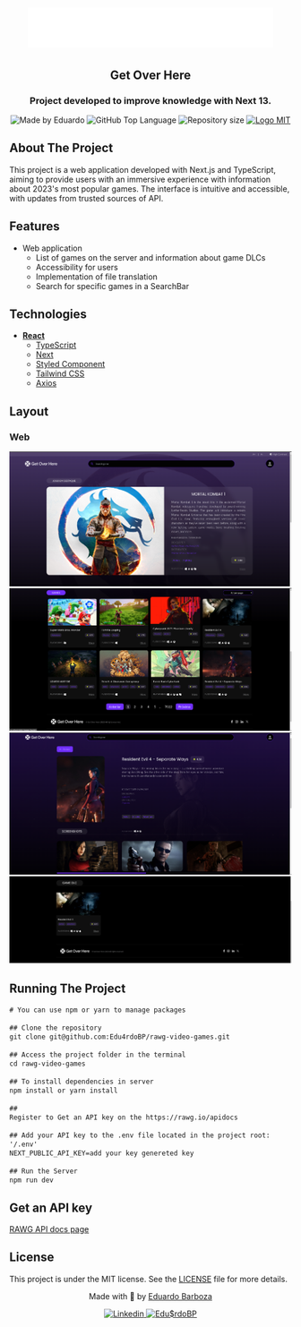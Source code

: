 
<div>
  <h1 align="center"> 
    <img alt="Get Over Here Logo" src="./public/img/white-logo.svg">
  </h1>
  <h2 align="center"> 
    Get Over Here
  </h2>
  <h3 align="center"> 
    Project developed to improve knowledge with Next 13.
  </h3>

  <p align="center">
    <img alt="Made by Eduardo" src="https://img.shields.io/badge/made%20by-Eduardo-blueviolet?style=plastic">
    <img alt="GitHub Top Language" src="https://img.shields.io/github/languages/top/Edu4rdoBP/rawg-video-games?color=blue&style=plastic">
    <img alt="Repository size" src="https://img.shields.io/github/repo-size/Edu4rdoBP/rawg-video-games?style=plastic"/>
    <a href="https://opensource.org/licenses/MIT">
      <img alt="Logo MIT" src="https://img.shields.io/badge/license-MIT-brightgreen?style=plastic">
    </a>
  </p>
</div>

## About The Project

This project is a web application developed with Next.js and TypeScript, aiming to provide users with an immersive experience with information about 2023's most popular games. The interface is intuitive and accessible, with updates from trusted sources of API.

## Features

- Web application
    - List of games on the server and information about game DLCs
    - Accessibility for users
    - Implementation of file translation
    - Search for specific games in a SearchBar
 
## Technologies

-   **[React](https://reactjs.org/)**
    - [TypeScript](https://www.typescriptlang.org/)
    - [Next](https://nextjs.org/)
    - [Styled Component](https://styled-components.com/) 
    - [Tailwind CSS](https://tailwindcss.com/)
    - [Axios](https://axios-http.com/)
 
## Layout
### Web

![Landing](./public/img/imgGitHub/Landing.png)
![Games](./public/img/imgGitHub/Games.png)
![GameDetails](./public/img/imgGitHub/GameDetails.png)
![GamesDLCs](./public/img/imgGitHub/GamesDLCs.png)


## Running The Project

```
# You can use npm or yarn to manage packages

## Clone the repository
git clone git@github.com:Edu4rdoBP/rawg-video-games.git

## Access the project folder in the terminal
cd rawg-video-games

## To install dependencies in server
npm install or yarn install

##
Register to Get an API key on the https://rawg.io/apidocs

## Add your API key to the .env file located in the project root: '/.env'
NEXT_PUBLIC_API_KEY=add your key genereted key

## Run the Server
npm run dev
```

## Get an API key

<div align="left">
  <p>
    <a href="https://rawg.io/apidocs">
      RAWG API docs page
    </a>
  </p>
</div>

## License

This project is under the MIT license. See the [LICENSE](/LICENSE) file for more details.


<div align="center">
  <p> Made with 💜 by <a href="https://github.com/Edu4rdoBP">Eduardo Barboza</a> </p>
  <p>
    <a href="https://www.linkedin.com/in/jorgeeder/">
      <img alt="Linkedin" src="https://img.shields.io/badge/-Eduardo%20Barboza-blue?style=plastic&logo=linkedin&link=https://www.linkedin.com/in/Edu4doBP/">
    </a>
    <a href = "mailto:jorgeeder.dev@gmail.com">
      <img alt="Edu$rdoBP" src="https://img.shields.io/badge/-edu4rdobarb0za@gmail.com-ff512f?style=plastic&logo=Gmail&logoColor=white&link=mailto:edu4rdobarb0za@gmail.com">
    </a>
  </p>
</div>
